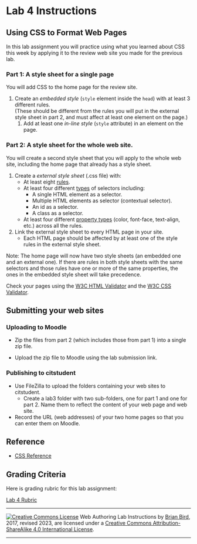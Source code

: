 # Lab 4 Instructions

## Using CSS to Format Web Pages

In this lab assignment you will practice using what you learned about CSS this week by applying it to the review web site you made for the previous lab.

### Part 1: A style sheet for a single page

You will add CSS to the home page for the review site.

1. Create an *embedded style* (`style` element inside the `head`) with at least 3 different rules.  
  (These should be different from the rules you will put in the external style sheet in part 2, and must affect at least one element on the page.)
   1. Add at least one *in-line style* (`style` attribute) in an element on the page.
  

### Part 2: A style sheet for the whole web site.

You will create a second style sheet that you will apply to the whole web site, including the home page that already has a style sheet.

1. Create a *external style sheet* (.css file) with:
   - At least eight <u>rules</u>.
   - At least four different <u>types</u> of selectors including:
     - A single HTML element as a selector.
     - Multiple HTML elements as selector (contextual selector).
     - An id as a selector.
     - A class as a selector.
   - At least four different <u>property types</u> (color, font-face, text-align, etc.) across all the rules.
2. Link the external style sheet to every HTML page in your site.
   - Each HTML page should be affected by at least one of the style rules in the external style sheet.

Note: The home page will now have two style sheets (an embedded one and an external one). If there are rules in both style sheets with the same selectors and those rules have one or more of the same properties, the ones in the embedded style sheet will take precedence.

Check your pages using the [W3C HTML Validator](https://validator.w3.org)  and the [W3C CSS Validator](http://jigsaw.w3.org/css-validator/).



## Submitting your web sites

### Uploading to Moodle

- Zip the files from part 2 (which includes those from part 1) into a single zip file.

- Upload the zip file to Moodle using the lab submission link.

### Publishing to citstudent

- Use FileZilla to upload the folders containing your web sites to citstudent.
  - Create a lab3 folder with two sub-folders, one for part 1 and one for part 2. Name them to reflect the content of your web page and web site.
- Record the URL (web addresses) of your two home pages so that you can enter them on Moodle.

## Reference

* [CSS Reference](https://developer.mozilla.org/en-US/docs/Web/CSS/Reference)

  

## Grading Criteria

Here is grading rubric for this lab assignment:

[Lab 4 Rubric](Lab4Rubric-CIS195.htm)



------

[![Creative Commons License](https://i.creativecommons.org/l/by-sa/4.0/88x31.png)](http://creativecommons.org/licenses/by-sa/4.0/) Web Authoring Lab Instructions by [Brian Bird](https://profbird.dev), 2017, revised <time>2023</time>, are licensed under a [Creative Commons Attribution-ShareAlike 4.0 International License](http://creativecommons.org/licenses/by-sa/4.0/). 

------------



